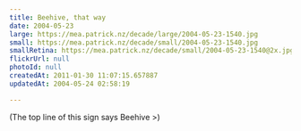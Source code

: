```yaml
---
title: Beehive, that way
date: 2004-05-23
large: https://mea.patrick.nz/decade/large/2004-05-23-1540.jpg
small: https://mea.patrick.nz/decade/small/2004-05-23-1540.jpg
smallRetina: https://mea.patrick.nz/decade/small/2004-05-23-1540@2x.jpg
flickrUrl: null
photoId: null
createdAt: 2011-01-30 11:07:15.657887
updatedAt: 2004-05-24 02:58:19

---
```

(The top line of this sign says Beehive >)
